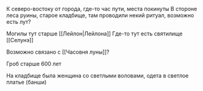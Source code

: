 К северо-востоку от города, где-то час пути, места покинуты
В стороне леса руины, старое кладбище, там проводили некий ритуал, возможно есть лут?

Могилы тут старше [[Лейлон|Лейлона]]
Где-то тут есть святилище [[Селунэ]]

Возможно связано с [[Часовня луны]]?

Гроб старше 600 лет

На кладбище была женщина со светлыми воловами, одета в светлое платье (банши)